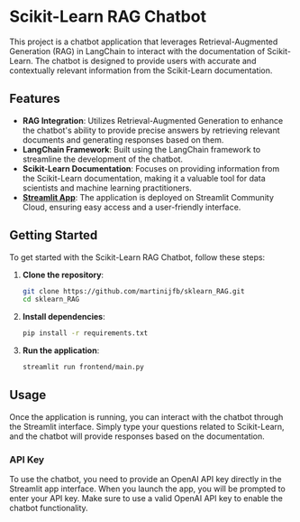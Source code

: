 # Scikit-Learn RAG Chatbot

This project is a chatbot application that leverages Retrieval-Augmented Generation (RAG) in LangChain to interact with the documentation of Scikit-Learn. The chatbot is designed to provide users with accurate and contextually relevant information from the Scikit-Learn documentation.

## Features

- **RAG Integration**: Utilizes Retrieval-Augmented Generation to enhance the chatbot's ability to provide precise answers by retrieving relevant documents and generating responses based on them.
- **LangChain Framework**: Built using the LangChain framework to streamline the development of the chatbot.
- **Scikit-Learn Documentation**: Focuses on providing information from the Scikit-Learn documentation, making it a valuable tool for data scientists and machine learning practitioners.
- **[Streamlit App](https://skearnrag-kendkjjwdl4pzn2n2psrwp.streamlit.app/)**: The application is deployed on Streamlit Community Cloud, ensuring easy access and a user-friendly interface.

## Getting Started

To get started with the Scikit-Learn RAG Chatbot, follow these steps:

1. **Clone the repository**:
    ```bash
    git clone https://github.com/martinijfb/sklearn_RAG.git
    cd sklearn_RAG
    ```

2. **Install dependencies**:
    ```bash
    pip install -r requirements.txt
    ```

3. **Run the application**:
    ```bash
    streamlit run frontend/main.py
    ```

## Usage

Once the application is running, you can interact with the chatbot through the Streamlit interface. Simply type your questions related to Scikit-Learn, and the chatbot will provide responses based on the documentation.

### API Key

To use the chatbot, you need to provide an OpenAI API key directly in the Streamlit app interface. When you launch the app, you will be prompted to enter your API key. Make sure to use a valid OpenAI API key to enable the chatbot functionality.
